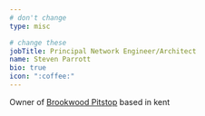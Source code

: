 ```yaml
---
# don't change
type: misc

# change these
jobTitle: Principal Network Engineer/Architect
name: Steven Parrott
bio: true
icon: ":coffee:"
---
```


Owner of [Brookwood Pitstop](https://www.google.com/search?client=firefox-b-d&q=brookwood+pitstop) based in kent
